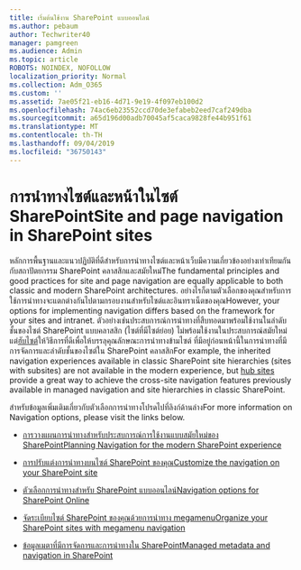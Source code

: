 ```yaml
---
title: เริ่มต้นใช้งาน SharePoint แบบออนไลน์
ms.author: pebaum
author: Techwriter40
manager: pamgreen
ms.audience: Admin
ms.topic: article
ROBOTS: NOINDEX, NOFOLLOW
localization_priority: Normal
ms.collection: Adm_O365
ms.custom: ''
ms.assetid: 7ae05f21-eb16-4d71-9e19-4f097eb100d2
ms.openlocfilehash: 74ac6eb23552ccd70de3efabeb2eed7caf249dba
ms.sourcegitcommit: a65d196d00adb70045af5caca9828fe44b951f61
ms.translationtype: MT
ms.contentlocale: th-TH
ms.lasthandoff: 09/04/2019
ms.locfileid: "36750143"
---
```

# <a name="site-and-page-navigation-in-sharepoint-sites"></a><span data-ttu-id="46d76-102">การนำทางไซต์และหน้าในไซต์ SharePoint</span><span class="sxs-lookup"><span data-stu-id="46d76-102">Site and page navigation in SharePoint sites</span></span>

<span data-ttu-id="46d76-103">หลักการพื้นฐานและแนวปฏิบัติที่ดีสำหรับการนำทางไซต์และหน้าเว็บมีความเกี่ยวข้องอย่างเท่าเทียมกันกับสถาปัตยกรรม SharePoint คลาสสิกและสมัยใหม่</span><span class="sxs-lookup"><span data-stu-id="46d76-103">The fundamental principles and good practices for site and page navigation are equally applicable to both classic and modern SharePoint architectures.</span></span> <span data-ttu-id="46d76-104">อย่างไรก็ตามตัวเลือกของคุณสำหรับการใช้การนำทางจะแตกต่างกันไปตามกรอบงานสำหรับไซต์และอินทราเน็ตของคุณ</span><span class="sxs-lookup"><span data-stu-id="46d76-104">However, your options for implementing navigation differs based on the framework for your sites and intranet.</span></span> <span data-ttu-id="46d76-105">ตัวอย่างเช่นประสบการณ์การนำทางที่สืบทอดมาพร้อมใช้งานในลำดับชั้นของไซต์ SharePoint แบบคลาสสิก (ไซต์ที่มีไซต์ย่อย) ไม่พร้อมใช้งานในประสบการณ์สมัยใหม่แต่[ฮับไซต์](https://support.office.com/article/fe26ae84-14b7-45b6-a6d1-948b3966427f)ให้วิธีการที่ดีเพื่อให้บรรลุคุณลักษณะการนำทางข้ามไซต์ ที่มีอยู่ก่อนหน้านี้ในการนำทางที่มีการจัดการและลำดับชั้นของไซต์ใน SharePoint คลาสสิก</span><span class="sxs-lookup"><span data-stu-id="46d76-105">For example, the inherited navigation experiences available in classic SharePoint site hierarchies (sites with subsites) are not available in the modern experience, but [hub sites](https://support.office.com/article/fe26ae84-14b7-45b6-a6d1-948b3966427f) provide a great way to achieve the cross-site navigation features previously available in managed navigation and site hierarchies in classic SharePoint.</span></span>

 <span data-ttu-id="46d76-106">สำหรับข้อมูลเพิ่มเติมเกี่ยวกับตัวเลือกการนำทางโปรดไปที่ลิงก์ด้านล่าง</span><span class="sxs-lookup"><span data-stu-id="46d76-106">For more information on Navigation options, please visit the links below.</span></span>

 - [<span data-ttu-id="46d76-107">การวางแผนการนำทางสำหรับประสบการณ์การใช้งานแบบสมัยใหม่ของ SharePoint</span><span class="sxs-lookup"><span data-stu-id="46d76-107">Planning Navigation for the modern SharePoint experience</span></span>](https://docs.microsoft.com/sharepoint/plan-navigation-modern-experience)

- [<span data-ttu-id="46d76-108">การปรับแต่งการนำทางบนไซต์ SharePoint ของคุณ</span><span class="sxs-lookup"><span data-stu-id="46d76-108">Customize the navigation on your SharePoint site</span></span>](https://support.office.com/article/customize-the-navigation-on-your-sharepoint-site-3cd61ae7-a9ed-4e1e-bf6d-4655f0bf25ca)

- [<span data-ttu-id="46d76-109">ตัวเลือกการนำทางสำหรับ SharePoint แบบออนไลน์</span><span class="sxs-lookup"><span data-stu-id="46d76-109">Navigation options for SharePoint Online</span></span>](https://docs.microsoft.com/office365/enterprise/navigation-options-for-sharepoint-online)
 
- [<span data-ttu-id="46d76-110">จัดระเบียบไซต์ SharePoint ของคุณด้วยการนำทาง megamenu</span><span class="sxs-lookup"><span data-stu-id="46d76-110">Organize your SharePoint sites with megamenu navigation</span></span>](https://techcommunity.microsoft.com/t5/Microsoft-SharePoint-Blog/Organize-your-SharePoint-sites-with-megamenu-navigation-and-new/ba-p/328068)

- [<span data-ttu-id="46d76-111">ข้อมูลเมตาที่มีการจัดการและการนำทางใน SharePoint</span><span class="sxs-lookup"><span data-stu-id="46d76-111">Managed metadata and navigation in SharePoint</span></span>](https://docs.microsoft.com/sharepoint/dev/general-development/managed-metadata-and-navigation-in-sharepoint)


